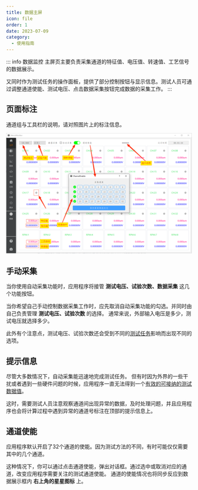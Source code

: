 ```yaml
---
title: 数据主屏
icon: file
order: 1
date: 2023-07-09
category:
  - 使用指南
---
```



::: info 数据监控
主屏页主要负责采集通道的特征值、电压值、转速值、工艺信号的数据展示。

又同时作为测试任务的操作面板，提供了部分控制按钮与显示信息。测试人员可通过调整通道使能、测试电压、点击数据采集按钮完成数据的采集工作。
:::

## 页面标注

通道组与工具栏的说明，请对照图片上的标注信息。

![](./assets/main.png)

## 手动采集

当你使用自动采集功能时，应用程序将接管 **测试电压、试验次数、数据采集** 这几个功能按钮。

当你希望自己手动控制数据采集工作时，应先取消自动采集功能的勾选。并同时由自己负责管理 **测试电压、试验次数** 的选择。
通常来说，外部输入电压是多少，测试电压就选择多少。

此外有个注意点，测试电压、试验次数还会受到不同的[测试任务](./excel.md#页面标注)影响而出现不同的选项。

## 提示信息

尽管大多数情况下，自动采集能迅速地完成测试任务。
但有时因为外界的一些干扰或者遇到一些硬件问题的时候，应用程序一直无法得到一个[有效的可接纳的测试数据值](./excel.md#测量误差)。

这时，需要测试人员注意观察通道间出现异常的数据，及时处理问题，并且应用程序也会将计算过程中遇到异常的通道号标注在顶部的提示信息上。

## 通道使能

应用程序默认开启了32个通道的使能。因为测试方法的不同，有时可能仅仅需要其中的几个通道。

这种情况下，你可以通过点击通道使能，弹出对话框。通过选中或取消对应的通道，改变应用程序需要关注的测试通道使能。
通道的使能情况也将同步反应到数据展示框内 **右上角的星星图标** 上。
